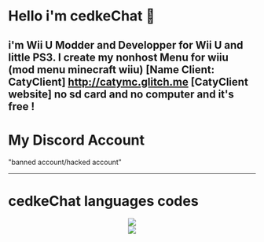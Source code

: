 # Hello i'm cedkeChat 👋
i'm Wii U Modder and Developper for Wii U and little PS3.
I create my nonhost Menu for wiiu (mod menu minecraft wiiu) [Name Client: CatyClient]
http://catymc.glitch.me [CatyClient website] no sd card and no computer and it's free !
---------------------------------------------------------------------------------------------------------------------

# My Discord Account

"banned account/hacked account"

--------------------------------------------------------------------------------------------------------------------------------------

# cedkeChat languages codes

<div align="center">
    <img align="center" src="https://github-readme-stats.vercel.app/api/top-langs/?username=cedkeChat&layout=compact&theme=github_dark&count_private=true" /><br />    
    <img align="center" src="https://github-readme-stats.vercel.app/api?username=cedkeChat&show_icons=true&theme=github_dark&count_private=true" /><br />
</div>
